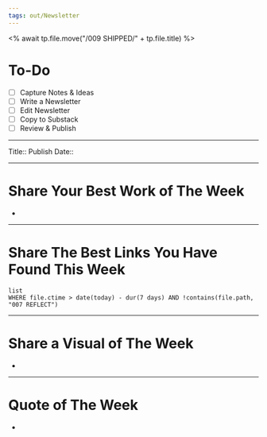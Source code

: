 ```yaml
---
tags: out/Newsletter
---
```

<% await tp.file.move("/009 SHIPPED/" + tp.file.title) %>
# To-Do
- [ ] Capture Notes & Ideas
- [ ] Write a Newsletter
- [ ] Edit Newsletter
- [ ] Copy to Substack
- [ ] Review & Publish
---

Title::
Publish Date::

---
# Share Your Best Work of The Week
- 


----
# Share The Best Links You Have Found This Week

```dataview
list
WHERE file.ctime > date(today) - dur(7 days) AND !contains(file.path, "007 REFLECT")
```


---
# Share a Visual of The Week
- 
---
# Quote of The Week
- 
